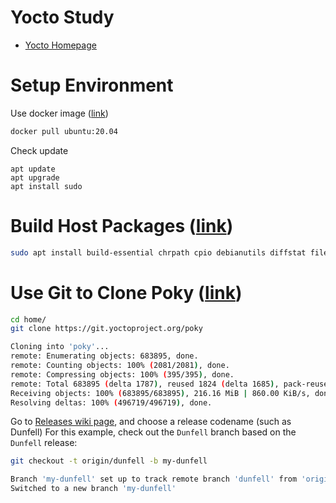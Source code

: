 # Yocto Study
 - [Yocto Homepage](https://github.com/nick8592/yocto-study.git)

# Setup Environment
Use docker image ([link](https://hub.docker.com/_/ubuntu/tags?name=20.04))
```bash
docker pull ubuntu:20.04
```
Check update
```
apt update
apt upgrade
apt install sudo
```
# Build Host Packages ([link](https://docs.yoctoproject.org/brief-yoctoprojectqs/index.html#build-host-packages))
```bash
sudo apt install build-essential chrpath cpio debianutils diffstat file gawk gcc git iputils-ping libacl1 liblz4-tool locales python3 python3-git python3-jinja2 python3-pexpect python3-pip python3-subunit socat texinfo unzip wget xz-utils zstd
```
# Use Git to Clone Poky ([link](https://docs.yoctoproject.org/brief-yoctoprojectqs/index.html#use-git-to-clone-poky))
```bash
cd home/
git clone https://git.yoctoproject.org/poky

Cloning into 'poky'...
remote: Enumerating objects: 683895, done.
remote: Counting objects: 100% (2081/2081), done.
remote: Compressing objects: 100% (395/395), done.
remote: Total 683895 (delta 1787), reused 1824 (delta 1685), pack-reused 681814
Receiving objects: 100% (683895/683895), 216.16 MiB | 860.00 KiB/s, done.
Resolving deltas: 100% (496719/496719), done.
```
Go to [Releases wiki page](https://wiki.yoctoproject.org/wiki/Releases), and choose a release codename (such as Dunfell)
For this example, check out the `Dunfell` branch based on the `Dunfell` release:
```bash
git checkout -t origin/dunfell -b my-dunfell

Branch 'my-dunfell' set up to track remote branch 'dunfell' from 'origin'.
Switched to a new branch 'my-dunfell'
```

